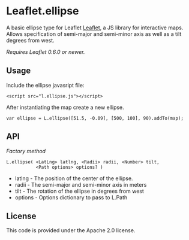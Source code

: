Leaflet.ellipse
===============

A basic ellipse type for Leaflet [Leaflet](http://leafletjs.com), a JS 
library for interactive maps.  Allows specification of semi-major and
semi-minor axis as well as a tilt degrees from west.

*Requires Leaflet 0.6.0 or newer.*

## Usage

Include the ellipse javasript file:

    <script src="l.ellipse.js"></script>

After instantiating the map create a new ellipse.

    var ellipse = L.ellipse([51.5, -0.09], [500, 100], 90).addTo(map);

## API

*Factory method*

    L.ellipse( <LatLng> latlng, <Radii> radii, <Number> tilt, 
               <Path options> options? )

 * latlng  - The position of the center of the ellipse.
 * radii   - The semi-major and semi-minor axis in meters
 * tilt    - The rotation of the ellipse in degrees from west
 * options - Options dictionary to pass to L.Path

## License

This code is provided under the Apache 2.0 license.
